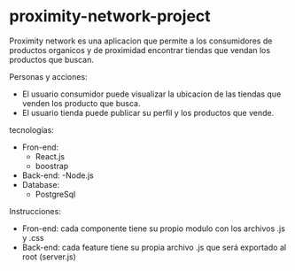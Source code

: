 # proximity-network-project

Proximity network es una aplicacion que permite a los consumidores de productos organicos y de proximidad encontrar tiendas que vendan los productos que buscan.

Personas y acciones:
- El usuario consumidor puede visualizar la ubicacion de las tiendas que venden los producto que busca.
- El usuario tienda puede publicar su perfil y los productos que vende.

tecnologías:
- Fron-end:
    - React.js
    - boostrap
- Back-end:
    -Node.js
- Database:
    - PostgreSql

Instrucciones:
- Fron-end: cada componente tiene su propio modulo con los archivos .js y .css
- Back-end: cada feature tiene su propia archivo .js que será exportado al root (server.js)